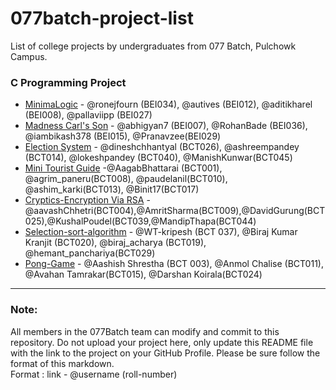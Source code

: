 # 077batch-project-list
List of college projects by undergraduates from 077 Batch, Pulchowk Campus. 

### C Programming Project
* [MinimaLogic](https://github.com/First-Sem-C-Project/Minimalogic) - @ronejfourn (BEI034), @autives (BEI012), @aditikharel (BEI008), @pallaviipp (BEI027)
* [Madness Carl's Son](https://github.com/abhigyan7/chess) - @abhigyan7 (BEI007), @RohanBade (BEI036), @iambikash378 (BEI015), @Pranavzee(BEI029)
* [Election System](https://github.com/dineshchhantyal/c-project.git) - @dineshchhantyal (BCT026), @ashreempandey (BCT014), @lokeshpandey (BCT040), @ManishKunwar(BCT045)
* [Mini Tourist Guide](https://github.com/paudelanil/C-project) -@AagabBhattarai (BCT001), @agrim_paneru(BCT008), @paudelanil(BCT010), @ashim_karki(BCT013), @Binit17(BCT017)
* [Cryptics-Encryption Via RSA](https://github.com/A-atmos/RSAinC) -@aavashChhetri(BCT004),@AmritSharma(BCT009),@DavidGurung(BCT025),@KushalPoudel(BCT039,@MandipThapa(BCT044)
* [Selection-sort-algorithm](https://github.com/WT-Kripesh/C_miniproject_Selection-sort-algorithm) - @WT-kripesh (BCT 037), @Biraj Kumar Kranjit (BCT020), @biraj_acharya (BCT019), @hemant_panchariya(BCT029)
* [Pong-Game](https://github.com/aashishstha123/pongGame.git) - @Aashish Shrestha (BCT 003), @Anmol Chalise (BCT011), @Avahan Tamrakar(BCT015), @Darshan Koirala(BCT024)
---

### Note:

All members in the 077Batch team can modify and commit to this repository. Do not upload your project here, only update this README file with the link to the project on your GitHub Profile. Please be sure follow the format of this markdown.\
Format : link - @username (roll-number)
